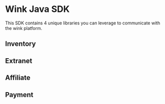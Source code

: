 # Wink Java SDK

This SDK contains 4 unique libraries you can leverage to communicate with the wink platform.

## Inventory

## Extranet

## Affiliate

## Payment

